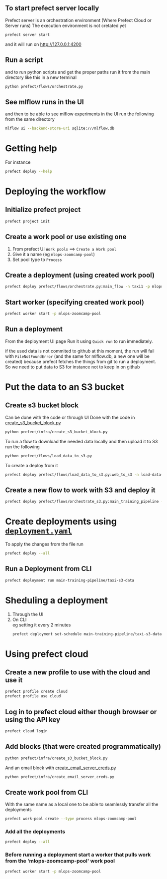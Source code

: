 ## To start prefect server locally

Prefect server is an orchestration environment (Where Prefect Cloud or Server runs)
The execution environment is not cretated yet

```bash
prefect server start
```

and it will run on http://127.0.0.1:4200

## Run a script
and to run python scripts and get the proper paths run it from the main directory like this in a new terminal

```bash
python prefect/flows/orchestrate.py
```

## See mlflow runs in the UI
and then to be able to see mlflow experiments in the UI run the following from the same directory

```bash
mlflow ui --backend-store-uri sqlite:///mlflow.db
```
# Getting help 

For instance 
```bash
prefect deploy --help
```

# Deploying the workflow

## Initialize prefect project

```bash
prefect project init
```

## Create a work pool or use existing one
1. From prefect UI `Work pools` ==> `Create a Work pool`
1. Give it a name (eg `mlops-zoomcamp-pool`)
1. Set pool type to `Process`

## Create a deployment (using created work pool)

```bash
prefect deploy prefect/flows/orchestrate.py:main_flow -n taxi1 -p mlops-zoomcamp-pool
```

## Start worker (specifying created work pool)

```bash
prefect worker start -p mlops-zoomcamp-pool
```

## Run a deployment
From the deployment UI page Run it using `Quick run` to run immediately.

if the used data is not commited to github at this moment, the run will fail with `FileNotFoundError` (and the same for mlflow.db, a new one will be created) because prefect fetches the things from git to run a deployment. 
So we need to put data to S3 for instance not to keep in on github

# Put the data to an S3 bucket

## Create s3 bucket block

Can be done with the code or through UI
Done with the code in [create_s3_bucket_block.py](../prefect/infra/create_s3_bucket_block.py)

```bash
python prefect/infra/create_s3_bucket_block.py
```

To run a flow to download the needed data locally and then upload it to S3 run the following

```bash
python prefect/flows/load_data_to_s3.py 
```
 
 To create a deploy from it

 ```bash
 prefect deploy prefect/flows/load_data_to_s3.py:web_to_s3 -n load-data-to-s3 -p mlops-zoomcamp-pool
 ```

 ## Create a new flow to work with S3 and deploy it

```bash
prefect deploy prefect/flows/orchestrate_s3.py:main_training_pipeline -n predict-from-s3 -p mlops-zoomcamp-pool
```

# Create deployments using [`deployment.yaml`](../deployment.yaml)

To apply the changes from the file run 

```bash
prefect deploy --all
```

## Run a Deployment from CLI

```bash
prefect deployment run main-training-pipeline/taxi-s3-data
```

# Sheduling a deployment

1. Through the UI
1. On CLI  
eg setting it every 2 minutes
    ```bash
    prefect deployment set-schedule main-training-pipeline/taxi-s3-data --interval 120
    ```

# Using prefect cloud

## Create a new profile to use with the cloud and use it

```bash
prefect profile create cloud
prefect profile use cloud
```

## Log in to prefect cloud either though browser or using the API key
```bash
prefect cloud login
```

## Add blocks (that were created programmatically)
```bash
python prefect/infra/create_s3_bucket_block.py
```
And an email block with [create_email_server_creds.py](../prefect/infra/create_email_server_creds.py)

```bash
python prefect/infra/create_email_server_creds.py
```

## Create work pool from CLI
With the same name as a local one to be able to seamlessly transfer all the deployments

```bash
prefect work-pool create --type process mlops-zoomcamp-pool
```

### Add all the deployments

```bash
prefect deploy --all
```

### Before running a deployment start a worker that pulls work from the 'mlops-zoomcamp-pool' work pool

```bash
prefect worker start -p mlops-zoomcamp-pool 
```